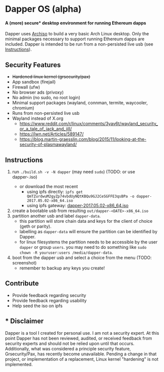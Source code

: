# Dapper OS (alpha)
#### A (more) secure* desktop environment for running Ethereum dapps
Dapper uses [Archiso](https://wiki.archlinux.org/index.php/archiso) to build a very basic Arch Linux desktop. Only the minimal packages necessary to support running Ethereum dapps are included. Dapper is intended to be run from a non-persisted live usb (see [Instructions](#instructions)).

## Security Features
- ~~Hardened linux kernel (grsecurity/pax)~~
- App sandbox (firejail)
- Firewall (ufw)
- No browser ads (privoxy)
- No admin (no sudo, no root login)
- Minimal support packages (wayland, connman, termite, waycooler, chromium)
- Runs from non-persisted live usb
- Wayland instead of X.org
  - https://www.reddit.com/r/linux/comments/3yav6t/wayland_security_or_a_tale_of_jack_and_jill/
  - https://lwn.net/Articles/589147/
  - https://blog.martin-graesslin.com/blog/2015/11/looking-at-the-security-of-plasmawayland/

## Instructions
1. run `./build.sh -v -N dapper` (may need `sudo`) (TODO: or use dapper-<VERSION>.iso)
    - or download the most recent
        - using ipfs directly: `ipfs get QmTZurdwuM2gyZp74vbdUyNQtKBQu9GJ2CeSGFFE3qsBPa -o dapper-2017.05.02-x86_64.iso`
        - using ipfs gateway: [dapper-2017.05.02-x86_64.iso](http://ipfs.io/ipfs/QmTZurdwuM2gyZp74vbdUyNQtKBQu9GJ2CeSGFFE3qsBPa)        
1. create a bootable usb from resulting `out/dapper-<DATE>-x86_64.iso`
1. partition another usb and label `dapper-data`.
    - this partition will store chain data and keys for the client of choice (geth or parity).
    - labelling as `dapper-data` will ensure the partition can be identified by Dapper.
    - for linux filesystems the partition needs to be accessible by the user `dapper` or group `users`. you may need to do something like `sudo chown -R youruser:users /media/dapper-data`.
1. boot from the dapper usb and select a choice from the menu (TODO: screenshot)
    - remember to backup any keys you create!

## Contribute
  - Provide feedback regarding security
  - Provide feedback regarding usability
  - Help seed the iso on ipfs

## \* Disclaimer
Dapper is a tool I created for personal use. I am not a security expert. At this point Dapper has not been reviewed, audited, or received feedback from security experts and should not be relied upon until that occurs. Additionally, what was considered a principle security feature, Grsecurity/Pax, has recently become unavailable. Pending a change in that project, or implementation of a replacement, Linux kernel "hardening" is not implemented.
